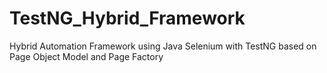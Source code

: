 # TestNG_Hybrid_Framework
Hybrid Automation Framework using Java Selenium with TestNG based on Page Object Model and Page Factory
